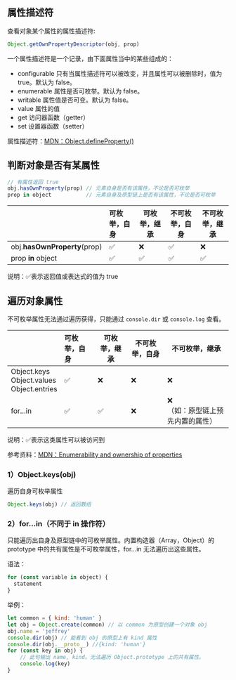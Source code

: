 ## 属性描述符

查看对象某个属性的属性描述符:

```javascript
Object.getOwnPropertyDescriptor(obj, prop)
```

一个属性描述符是一个记录，由下面属性当中的某些组成的：

- configurable 只有当属性描述符可以被改变，并且属性可以被删除时，值为 true。默认为 false。
- enumerable 属性是否可枚举。默认为 false。
- writable 属性值是否可变。默认为 false。
- value 属性的值
- get 访问器函数（getter）
- set 设置器函数（setter）

属性描述符：[MDN：Object.defineProperty()](https://developer.mozilla.org/en-US/docs/Web/JavaScript/Reference/Global_Objects/Object/defineProperty)



## 判断对象是否有某属性

```js
// 有属性返回 true
obj.hasOwnProperty(prop) // 元素自身是否有该属性，不论是否可枚举
prop in object           // 元素自身及原型链上是否有该属性，不论是否可枚举
```



|                              | 可枚举，自身 | 可枚举，继承 | 不可枚举，自身 | 不可枚举，继承 |
| :--------------------------- | :----------- | ------------ | -------------- | -------------- |
| obj.**hasOwnProperty**(prop) | ✅            | ❌            | ✅              | ❌              |
| prop **in** object           | ✅            | ✅            | ✅              | ✅              |

说明：✅表示返回值或表达式的值为 true



## 遍历对象属性

不可枚举属性无法通过遍历获得，只能通过 `console.dir` 或 `console.log` 查看。

|                                                    | 可枚举，自身 | 可枚举，继承 | 不可枚举，自身 | 不可枚举，继承                        |
| :------------------------------------------------- | :----------- | ------------ | -------------- | ------------------------------------- |
| Object.keys<br />Object.values<br />Object.entries | ✅            | ❌            | ❌              | ❌                                     |
| for...in                                           | ✅            | ✅            | ❌              | ❌<br />（如：原型链上预先内置的属性） |

说明：✅表示这类属性可以被访问到

参考资料：[MDN：Enumerability and ownership of properties](https://developer.mozilla.org/en-US/docs/Web/JavaScript/Enumerability_and_ownership_of_properties)

### 1）Object.keys(obj)

遍历自身可枚举属性

```js
Object.keys(obj) // 返回数组
```



### 2）for...in（不同于 in 操作符）

只能遍历出自身及原型链中的可枚举属性。内置构造器（Array，Object）的 prototype 中的共有属性是不可枚举属性，for...in 无法遍历出这些属性。

语法：

```js
for (const variable in object) {
  statement
}
```

举例：

```js
let common = { kind: 'human' }
let obj = Object.create(common) // 以 common 为原型创建一个对象 obj
obj.name = 'jeffrey'
console.dir(obj) // 能看到 obj 的原型上有 kind 属性
console.dir(obj.__proto__) //{kind: 'human'}
for (const key in obj) {
    // 此句输出 name, kind。无法遍历 Object.prototype 上的共有属性。
    console.log(key)
}
```







